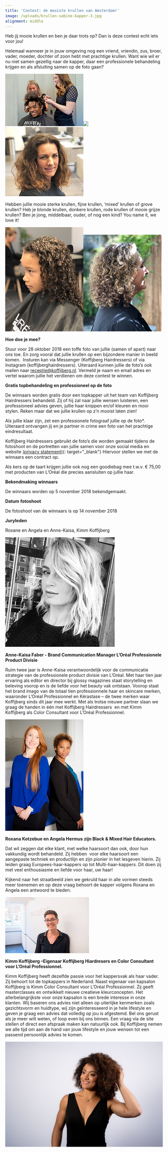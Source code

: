 ```yaml
---
title: 'Contest: de mooiste krullen van Amsterdam!'
image: /uploads/krullen-sabine-kapper-3.jpg
alignment: middle
---
```


Heb jij mooie krullen en ben je daar trots op? Dan is deze contest echt iets voor jou!

Helemaal wanneer je in jouw omgeving nog een vriend, vriendin, zus, broer, vader, moeder, dochter of zoon hebt met prachtige krullen. Want wie wil er nu niet samen gezellig naar de kapper, daar een professionele behandeling krijgen en als afsluiting samen op de foto gaan?

![](/uploads/krullen-maken.jpg)![](blob:https://app.cloudcannon.com/761f948a-a884-4bdc-8724-275d184b6502)![](/uploads/krullen-kapper-mareille-2.jpg)

Hebben jullie mooie sterke krullen, fijne krullen, ‘mixed’ krullen of grove krullen? Heb je blonde krullen, donkere krullen, rode krullen of mooie grijze krullen? Ben je jong, middelbaar, ouder, of nog een kind? You name it, we love it!

![](/uploads/kindje-krullen-kapper-amsterdam.jpg)![](/uploads/krullen-sabine-kapper-2.jpg)

**Hoe doe je mee?**

Stuur voor 28 oktober 2018 een toffe foto van jullie (samen of apart) naar ons toe. En zorg vooral dat jullie krullen op een bijzondere manier in beeld komen.&nbsp; Insturen kan via Messenger (Koffijberg Hairdressers) of via Instagram (koffijberghairdressers). Uiteraard kunnen jullie de foto’s ook mailen naar receptie@koffijberg.nl. Vermeld je naam en email adres en vertel waarom jullie het verdienen om deze contest te winnen.&nbsp;

**Gratis topbehandeling en professioneel op de foto**

De winnaars worden gratis door een topkapper uit het team van Koffijberg&nbsp; Hairdressers behandeld. Zij of hij zal naar jullie wensen luisteren, een professioneel advies geven, jullie haar knippen en/of kleuren en mooi stylen. Reken maar dat we jullie krullen op z’n mooist laten zien!&nbsp;

Als jullie klaar zijn, zet een professionele fotograaf jullie op de foto\*. Uiteraard ontvangen jij en je partner in crime een foto van het prachtige eindresultaat.

Koffijberg Hairdressers gebruikt de foto’s die worden gemaakt tijdens de fotoshoot en de portretten van jullie samen voor onze social media en website [(privacy statement)](https://www.koffijberg.nl/privacy/){: target="_blank"}&nbsp;Hiervoor stellen we met de winnaars een contract op.

Als kers op de taart krijgen jullie ook nog een goodiebag mee t.w.v. € 75,00 met producten van L’Or&eacute;al die precies aansluiten op jullie haar.

**Bekendmaking winnaars**

De winnaars worden op 5 november 2018 bekendgemaakt.

**Datum fotoshoot**

De fotoshoot van de winnaars is op 14 november 2018

**Juryleden**

Roxane en Angela en Anne-Kaisa, Kimm Koffijberg

![](/uploads/ak-loreal-kerastase-kapper.jpg)

**Anne-Kaisa Faber - Brand Communication Manager L’Or&eacute;al Professionele Product Divisie**

Ruim twee jaar is Anne-Kaisa verantwoordelijk voor de communicatie strategie van de professionele product divisie van L’Or&eacute;al. Met haar tien jaar ervaring als editor en director bij glossy magazines staat storytelling en beleving voorop en is de liefde voor het beauty vak ontstaan. Voorop staat het brand imago van de totaal tien professionnele haar en skincare merken, waaronder L’Or&eacute;al Professionnel en K&eacute;rastase – de twee merken waar Koffijberg sinds dit jaar mee werkt. Met als trotse nieuwe partner slaan we graag de handen in &eacute;&eacute;n met Koffijberg Hairdressers &nbsp;en met Kimm Koffijberg als Color Consultant voor L’Or&eacute;al Professionnel.

![](/uploads/jury-1.jpg)

**Roxana Kotzebue en Angela Hermus zijn Black & Mixed Hair Educators.**

Dat wil zeggen dat elke klant, met welke haarsoort dan ook, door hun vakkundig wordt behandeld. Zij hebben&nbsp; voor elke haarsoort een aangepaste techniek en productlijn en zijn pionier in het lesgeven hierin. Zij leiden graag Europees-haar-kappers op tot Multi-haar-kappers. Dit doen zij met veel enthousiasme en liefde voor haar, uw haar!

Kijkend naar het straatbeeld zien we gekruld haar in alle vormen steeds meer toenemen en op deze vraag behoort de kapper volgens Roxana en Angela een antwoord te bieden.

![](/uploads/kimm-kapper-amsterdam-krullen.jpg)

**Kimm Koffijberg –Eigenaar Koffijberg Hiardresers en Color Consultant voor L’Or&eacute;al Professionnel.**

Kimm Koffijberg heeft dezelfde passie voor het kappersvak als haar vader. Zij behoort tot de topkappers in Nederland. Naast eigenaar van kapsalon Koffijberg is Kimm Color Consultant voor L’Or&eacute;al Professionnel. Zij geeft masterclasses en ontwikkelt nieuwe creatieve kleurconcepten. Het allerbelangrijkste voor onze kapsalon is een brede interesse in onze klanten. Wij baseren ons advies niet alleen op uiterlijke kenmerken zoals gezichtsvorm en huidtype, wij zijn ge&iuml;nteresseerd in je hele lifestyle en geven je graag een advies dat volledig op jou is afgestemd. Bel ons gerust als je meer wilt weten, of loop even bij ons binnen. Een vraag via de site stellen of direct een afspraak maken kan natuurlijk ook. Bij Koffijberg nemen we alle tijd om aan de hand van jouw lifestyle en jouw wensen tot een passend persoonlijk advies te komen.

![](/uploads/iva-krullen.jpg)